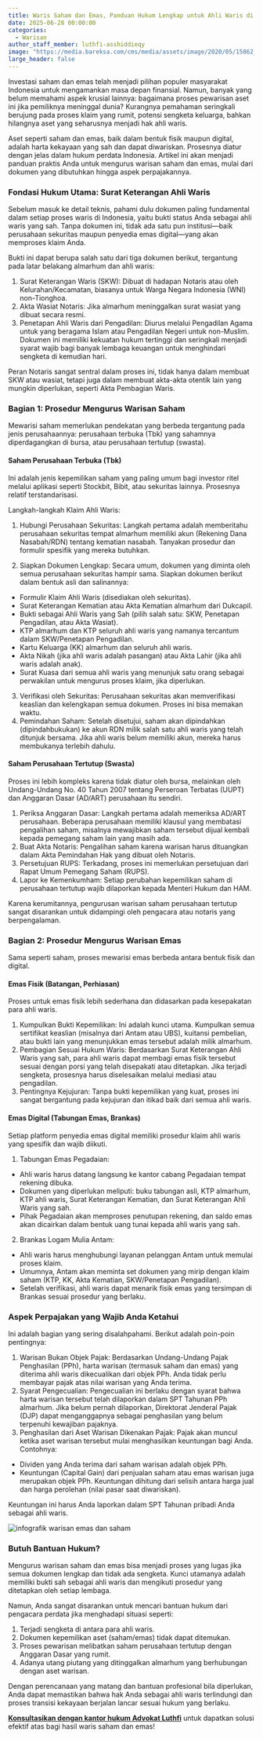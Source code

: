 ```yaml
---
title: Waris Saham dan Emas, Panduan Hukum Lengkap untuk Ahli Waris di Indonesia
date: 2025-06-28 00:00:00
categories:
  - Warisan
author_staff_member: luthfi-asshiddieqy
image: "https://media.bareksa.com/cms/media/assets/image/2020/05/15862_77c891a7b25269aa24966d045719a0a6.jpg"
large_header: false
---
```


Investasi saham dan emas telah menjadi pilihan populer masyarakat Indonesia untuk mengamankan masa depan finansial. Namun, banyak yang belum memahami aspek krusial lainnya: bagaimana proses pewarisan aset ini jika pemiliknya meninggal dunia? Kurangnya pemahaman seringkali berujung pada proses klaim yang rumit, potensi sengketa keluarga, bahkan hilangnya aset yang seharusnya menjadi hak ahli waris.

Aset seperti saham dan emas, baik dalam bentuk fisik maupun digital, adalah harta kekayaan yang sah dan dapat diwariskan. Prosesnya diatur dengan jelas dalam hukum perdata Indonesia. Artikel ini akan menjadi panduan praktis Anda untuk mengurus warisan saham dan emas, mulai dari dokumen yang dibutuhkan hingga aspek perpajakannya.

### Fondasi Hukum Utama: Surat Keterangan Ahli Waris

Sebelum masuk ke detail teknis, pahami dulu dokumen paling fundamental dalam setiap proses waris di Indonesia, yaitu bukti status Anda sebagai ahli waris yang sah. Tanpa dokumen ini, tidak ada satu pun institusi—baik perusahaan sekuritas maupun penyedia emas digital—yang akan memproses klaim Anda.

Bukti ini dapat berupa salah satu dari tiga dokumen berikut, tergantung pada latar belakang almarhum dan ahli waris:

1. Surat Keterangan Waris (SKW): Dibuat di hadapan Notaris atau oleh Kelurahan/Kecamatan, biasanya untuk Warga Negara Indonesia (WNI) non-Tionghoa.
2. Akta Wasiat Notaris: Jika almarhum meninggalkan surat wasiat yang dibuat secara resmi.
3. Penetapan Ahli Waris dari Pengadilan: Diurus melalui Pengadilan Agama untuk yang beragama Islam atau Pengadilan Negeri untuk non-Muslim. Dokumen ini memiliki kekuatan hukum tertinggi dan seringkali menjadi syarat wajib bagi banyak lembaga keuangan untuk menghindari sengketa di kemudian hari.

Peran Notaris sangat sentral dalam proses ini, tidak hanya dalam membuat SKW atau wasiat, tetapi juga dalam membuat akta-akta otentik lain yang mungkin diperlukan, seperti Akta Pembagian Waris.

### Bagian 1: Prosedur Mengurus Warisan Saham

Mewarisi saham memerlukan pendekatan yang berbeda tergantung pada jenis perusahaannya: perusahaan terbuka (Tbk) yang sahamnya diperdagangkan di bursa, atau perusahaan tertutup (swasta).

#### Saham Perusahaan Terbuka (Tbk)

Ini adalah jenis kepemilikan saham yang paling umum bagi investor ritel melalui aplikasi seperti Stockbit, Bibit, atau sekuritas lainnya. Prosesnya relatif terstandarisasi.

Langkah-langkah Klaim Ahli Waris:

1. Hubungi Perusahaan Sekuritas: Langkah pertama adalah memberitahu perusahaan sekuritas tempat almarhum memiliki akun (Rekening Dana Nasabah/RDN) tentang kematian nasabah. Tanyakan prosedur dan formulir spesifik yang mereka butuhkan.

2. Siapkan Dokumen Lengkap: Secara umum, dokumen yang diminta oleh semua perusahaan sekuritas hampir sama. Siapkan dokumen berikut dalam bentuk asli dan salinannya:

- Formulir Klaim Ahli Waris (disediakan oleh sekuritas).
- Surat Keterangan Kematian atau Akta Kematian almarhum dari Dukcapil.
- Bukti sebagai Ahli Waris yang Sah (pilih salah satu: SKW, Penetapan Pengadilan, atau Akta Wasiat).
- KTP almarhum dan KTP seluruh ahli waris yang namanya tercantum dalam SKW/Penetapan Pengadilan.
- Kartu Keluarga (KK) almarhum dan seluruh ahli waris.
- Akta Nikah (jika ahli waris adalah pasangan) atau Akta Lahir (jika ahli waris adalah anak).
- Surat Kuasa dari semua ahli waris yang menunjuk satu orang sebagai perwakilan untuk mengurus proses klaim, jika diperlukan.

3. Verifikasi oleh Sekuritas: Perusahaan sekuritas akan memverifikasi keaslian dan kelengkapan semua dokumen. Proses ini bisa memakan waktu.
4. Pemindahan Saham: Setelah disetujui, saham akan dipindahkan (dipindahbukukan) ke akun RDN milik salah satu ahli waris yang telah ditunjuk bersama. Jika ahli waris belum memiliki akun, mereka harus membukanya terlebih dahulu.

#### Saham Perusahaan Tertutup (Swasta)

Proses ini lebih kompleks karena tidak diatur oleh bursa, melainkan oleh Undang-Undang No. 40 Tahun 2007 tentang Perseroan Terbatas (UUPT) dan Anggaran Dasar (AD/ART) perusahaan itu sendiri.

1. Periksa Anggaran Dasar: Langkah pertama adalah memeriksa AD/ART perusahaan. Beberapa perusahaan memiliki klausul yang membatasi pengalihan saham, misalnya mewajibkan saham tersebut dijual kembali kepada pemegang saham lain yang masih ada.
2. Buat Akta Notaris: Pengalihan saham karena warisan harus dituangkan dalam Akta Pemindahan Hak yang dibuat oleh Notaris.
3. Persetujuan RUPS: Terkadang, proses ini memerlukan persetujuan dari Rapat Umum Pemegang Saham (RUPS).
4. Lapor ke Kemenkumham: Setiap perubahan kepemilikan saham di perusahaan tertutup wajib dilaporkan kepada Menteri Hukum dan HAM.

Karena kerumitannya, pengurusan warisan saham perusahaan tertutup sangat disarankan untuk didampingi oleh pengacara atau notaris yang berpengalaman.

### Bagian 2: Prosedur Mengurus Warisan Emas

Sama seperti saham, proses mewarisi emas berbeda antara bentuk fisik dan digital.

#### Emas Fisik (Batangan, Perhiasan)

Proses untuk emas fisik lebih sederhana dan didasarkan pada kesepakatan para ahli waris.

1. Kumpulkan Bukti Kepemilikan: Ini adalah kunci utama. Kumpulkan semua sertifikat keaslian (misalnya dari Antam atau UBS), kuitansi pembelian, atau bukti lain yang menunjukkan emas tersebut adalah milik almarhum.
2. Pembagian Sesuai Hukum Waris: Berdasarkan Surat Keterangan Ahli Waris yang sah, para ahli waris dapat membagi emas fisik tersebut sesuai dengan porsi yang telah disepakati atau ditetapkan. Jika terjadi sengketa, prosesnya harus diselesaikan melalui mediasi atau pengadilan.
3. Pentingnya Kejujuran: Tanpa bukti kepemilikan yang kuat, proses ini sangat bergantung pada kejujuran dan itikad baik dari semua ahli waris.

#### Emas Digital (Tabungan Emas, Brankas)

Setiap platform penyedia emas digital memiliki prosedur klaim ahli waris yang spesifik dan wajib diikuti.

1. Tabungan Emas Pegadaian:

- Ahli waris harus datang langsung ke kantor cabang Pegadaian tempat rekening dibuka.
- Dokumen yang diperlukan meliputi: buku tabungan asli, KTP almarhum, KTP ahli waris, Surat Keterangan Kematian, dan Surat Keterangan Ahli Waris yang sah.
- Pihak Pegadaian akan memproses penutupan rekening, dan saldo emas akan dicairkan dalam bentuk uang tunai kepada ahli waris yang sah.

2. Brankas Logam Mulia Antam:
- Ahli waris harus menghubungi layanan pelanggan Antam untuk memulai proses klaim.
- Umumnya, Antam akan meminta set dokumen yang mirip dengan klaim saham (KTP, KK, Akta Kematian, SKW/Penetapan Pengadilan).
- Setelah verifikasi, ahli waris dapat menarik fisik emas yang tersimpan di Brankas sesuai prosedur yang berlaku.

### Aspek Perpajakan yang Wajib Anda Ketahui

Ini adalah bagian yang sering disalahpahami. Berikut adalah poin-poin pentingnya:

1. Warisan Bukan Objek Pajak: Berdasarkan Undang-Undang Pajak Penghasilan (PPh), harta warisan (termasuk saham dan emas) yang diterima ahli waris dikecualikan dari objek PPh. Anda tidak perlu membayar pajak atas nilai warisan yang Anda terima.
2. Syarat Pengecualian: Pengecualian ini berlaku dengan syarat bahwa harta warisan tersebut telah dilaporkan dalam SPT Tahunan PPh almarhum. Jika belum pernah dilaporkan, Direktorat Jenderal Pajak (DJP) dapat menganggapnya sebagai penghasilan yang belum terpenuhi kewajiban pajaknya.
3. Penghasilan dari Aset Warisan Dikenakan Pajak: Pajak akan muncul ketika aset warisan tersebut mulai menghasilkan keuntungan bagi Anda. Contohnya:
- Dividen yang Anda terima dari saham warisan adalah objek PPh.
- Keuntungan (Capital Gain) dari penjualan saham atau emas warisan juga merupakan objek PPh. Keuntungan dihitung dari selisih antara harga jual dan harga perolehan (nilai pasar saat diwariskan).

Keuntungan ini harus Anda laporkan dalam SPT Tahunan pribadi Anda sebagai ahli waris.

![infografik warisan emas dan saham](https://ik.imagekit.io/4mjt7d3c3/image.png?updatedAt=1751123715400)

### Butuh Bantuan Hukum?

Mengurus warisan saham dan emas bisa menjadi proses yang lugas jika semua dokumen lengkap dan tidak ada sengketa. Kunci utamanya adalah memiliki bukti sah sebagai ahli waris dan mengikuti prosedur yang ditetapkan oleh setiap lembaga.

Namun, Anda sangat disarankan untuk mencari bantuan hukum dari pengacara perdata jika menghadapi situasi seperti:
1. Terjadi sengketa di antara para ahli waris.
2. Dokumen kepemilikan aset (saham/emas) tidak dapat ditemukan.
3. Proses pewarisan melibatkan saham perusahaan tertutup dengan Anggaran Dasar yang rumit.
4. Adanya utang piutang yang ditinggalkan almarhum yang berhubungan dengan aset warisan.

Dengan perencanaan yang matang dan bantuan profesional bila diperlukan, Anda dapat memastikan bahwa hak Anda sebagai ahli waris terlindungi dan proses transisi kekayaan berjalan lancar sesuai hukum yang berlaku.

<b><a href="https://advokatluthfi.com/contact/">Konsultasikan dengan kantor hukum Advokat Luthfi</a></b> untuk dapatkan solusi efektif atas bagi hasil waris saham dan emas!